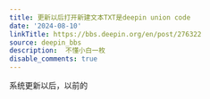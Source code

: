 ```yaml
---
title: 更新以后打开新建文本TXT是deepin union code
date: '2024-08-10'
linkTitle: https://bbs.deepin.org/en/post/276322
source: deepin_bbs
description:  不懂小白一枚 
disable_comments: true
---
```

系统更新以后，以前的
